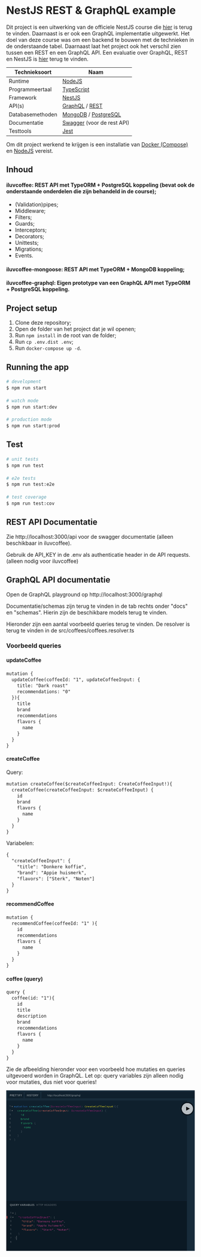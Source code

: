 # NestJS REST & GraphQL example

Dit project is een uitwerking van de officiele NestJS course die [hier](https://courses.nestjs.com/) is terug te vinden.
Daarnaast is er ook een GraphQL implementatie uitgewerkt. Het doel van deze course was om een backend 
te bouwen met de technieken in de onderstaande tabel. Daarnaast laat het project ook het verschil zien tussen een REST en een GraphQL API.
Een evaluatie over GraphQL, REST en NestJS is [hier](./docs/NestJS_evaluatie.pdf) terug te vinden.

| Technieksoort  | Naam
| -------------- | ---------
| Runtime        | [NodeJS](https://nodejs.org/en/)
| Programmeertaal| [TypeScript](https://www.typescriptlang.org/)
| Framework      | [NestJS](https://nestjs.com/)    
| API(s)         | [GraphQL](https://graphql.org/) / [REST](https://en.wikipedia.org/wiki/Representational_state_transfer)
| Databasemethoden | [MongoDB](https://www.mongodb.com/) / [PostgreSQL](https://www.postgresql.org/)
| Documentatie   | [Swagger](https://swagger.io/) (voor de rest API)
| Testtools    | [Jest](https://jestjs.io/)

Om dit project werkend te krijgen is een installatie van [Docker (Compose)](https://docs.docker.com/compose/install/) en
[NodeJS](https://nodejs.org/en/download/) vereist.



## Inhoud

#### iluvcoffee: REST API met TypeORM + PostgreSQL koppeling (bevat ook de onderstaande onderdelen die zijn behandeld in de course);


- (Validation)pipes;
- Middleware;
- Filters;
- Guards;
- Interceptors;
- Decorators;
- Unittests;
- Migrations;
- Events.


#### iluvcoffee-mongoose: REST API met TypeORM + MongoDB koppeling;


#### iluvcoffee-graphql: Eigen prototype van een GraphQL API met TypeORM + PostgreSQL koppeling.


## Project setup
1. Clone deze repository;
2. Open de folder van het project dat je wil openen;
3. Run `npm install` in de root van de folder;
4. Run `cp .env.dist .env`;
5. Run `docker-compose up -d`.

## Running the app

```bash
# development
$ npm run start

# watch mode
$ npm run start:dev

# production mode
$ npm run start:prod
```

## Test

```bash
# unit tests
$ npm run test

# e2e tests
$ npm run test:e2e

# test coverage
$ npm run test:cov
```

## REST API Documentatie

Zie http://localhost:3000/api voor de swagger documentatie (alleen beschikbaar in iluvcoffee).

Gebruik de API_KEY in de .env als authenticatie header in de API requests. (alleen nodig voor iluvcoffee)

## GraphQL API documentatie

Open de GraphQL playground op http://localhost:3000/graphql

Documentatie/schemas zijn terug te vinden in de tab rechts onder "docs" en "schemas".
Hierin zijn de beschikbare models terug te vinden.

Hieronder zijn een aantal voorbeeld queries terug te vinden. De resolver is terug te vinden in de src/coffees/coffees.resolver.ts

### Voorbeeld queries

#### updateCoffee

```
mutation {
  updateCoffee(coffeeId: "1", updateCoffeeInput: {
    title: "Dark roast"
    recommendations: "0"
  }){
    title
    brand
    recommendations
    flavors {
      name
    }
  }
}
```

#### createCoffee
Query:
```
mutation createCoffee($createCoffeeInput: CreateCoffeeInput!){
  createCoffee(createCoffeeInput: $createCoffeeInput) {
    id
    brand
    flavors {
      name
    }
  }
}
```
Variabelen:
```
{
  "createCoffeeInput": {
    "title": "Donkere koffie",
    "brand": "Appie huismerk",
    "flavors": ["Sterk", "Noten"]
  }
}
```

#### recommendCoffee
```
mutation {
  recommendCoffee(coffeeId: "1" ){
    id
    recommendations
    flavors {
      name
    }
  }
}
```

#### coffee (query)
```
query {
  coffee(id: "1"){
    id
    title
    description
    brand
    recommendations
    flavors {
      name
    }
  }
}
```


Zie de afbeelding hieronder voor een voorbeeld hoe mutaties en queries uitgevoerd worden in GraphQL. Let op: query
variables zijn alleen nodig voor mutaties, dus niet voor queries!

![example](./img/GraphQL_playground_example.png)
